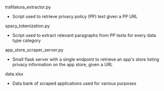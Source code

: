 trafilatura_extractor.py
- Script used to retrieve privacy policy (PP) text given a PP URL

spacy_tokenization.py
- Script used to extract relevant paragraphs from PP texts for every data type category

app_store_scraper_server.py
- Small flask server with a single endpoint to retrieve an app's store listing privacy information on the app store, given a URL

data.xlsx
- Data bank of scraped applications used for various purposes
